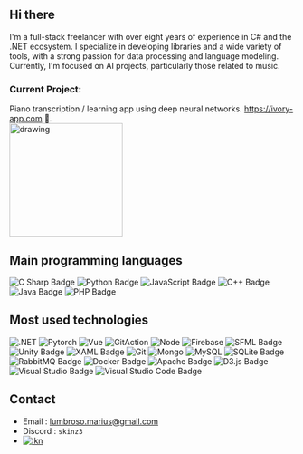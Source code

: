 
## Hi there

I'm a full-stack freelancer with over eight years of experience in C# and the .NET ecosystem. I specialize in developing libraries and a wide variety of tools, with a strong passion for data processing and language modeling. Currently, I'm focused on AI projects, particularly those related to music.

### **Current Project:** 

Piano transcription / learning app using deep neural networks.
https://ivory-app.com 🎹.  
<img src="https://i.imgur.com/aZdIi9g.png" alt="drawing" width="200"/>


## Main programming languages 

![C Sharp Badge](https://img.shields.io/badge/C%20Sharp-239120?logo=csharp&logoColor=fff&style=for-the-badge)
![Python Badge](https://img.shields.io/badge/Python-3776AB?logo=python&logoColor=fff&style=for-the-badge)
![JavaScript Badge](https://img.shields.io/badge/JavaScript-F7DF1E?logo=javascript&logoColor=000&style=for-the-badge)
![C++ Badge](https://img.shields.io/badge/C%2B%2B-00599C?logo=cplusplus&logoColor=fff&style=for-the-badge)
![Java Badge](https://img.shields.io/badge/Java-007396?logo=java&logoColor=fff&style=for-the-badge)
![PHP Badge](https://img.shields.io/badge/PHP-777BB4?logo=php&logoColor=fff&style=for-the-badge)


## Most used technologies

![.NET](	https://img.shields.io/badge/.NET-512BD4?style=for-the-badge&logo=dotnet&logoColor=white)
![Pytorch](https://img.shields.io/badge/PyTorch%20-%23EE4C2C.svg?&style=for-the-badge&logo=PyTorch&logoColor=white)
![Vue](https://img.shields.io/badge/Vue%20js-35495E?style=for-the-badge&logo=vuedotjs&logoColor=4FC08D)
![GitAction](https://img.shields.io/badge/GitHub_Actions-2088FF?style=for-the-badge&logo=github-actions&logoColor=white)
![Node](https://img.shields.io/badge/Node%20js-339933?style=for-the-badge&logo=nodedotjs&logoColor=white)
![Firebase](https://img.shields.io/badge/firebase-ffca28?style=for-the-badge&logo=firebase&logoColor=black)
![SFML Badge](https://img.shields.io/badge/SFML-8CC445?logo=sfml&logoColor=fff&style=for-the-badge)
![Unity Badge](https://img.shields.io/badge/Unity-000?logo=unity&logoColor=fff&style=for-the-badge)
![XAML Badge](https://img.shields.io/badge/XAML-0C54C2?logo=xaml&logoColor=fff&style=for-the-badge)
![Git](https://img.shields.io/badge/git%20-%23F05033.svg?&style=for-the-badge&logo=git&logoColor=white)
![Mongo](https://img.shields.io/badge/MongoDB-%234ea94b.svg?&style=for-the-badge&logo=mongodb&logoColor=white)
![MySQL](https://img.shields.io/badge/mysql-b068a8.svg?style=for-the-badge&logo=mysql&logoColor=white)
![SQLite Badge](https://img.shields.io/badge/SQLite-003B57?logo=sqlite&logoColor=fff&style=for-the-badge)
![RabbitMQ Badge](https://img.shields.io/badge/RabbitMQ-F60?logo=rabbitmq&logoColor=fff&style=for-the-badge)
![Docker Badge](https://img.shields.io/badge/Docker-2496ED?logo=docker&logoColor=fff&style=for-the-badge)
![Apache Badge](https://img.shields.io/badge/Apache-D22128?logo=apache&logoColor=fff&style=for-the-badge)
![D3.js Badge](https://img.shields.io/badge/D3.js-F9A03C?logo=d3dotjs&logoColor=fff&style=for-the-badge)
![Visual Studio Badge](https://img.shields.io/badge/Visual%20Studio-5C2D91?logo=visualstudio&logoColor=fff&style=for-the-badge)
![Visual Studio Code Badge](https://img.shields.io/badge/Visual%20Studio%20Code-007ACC?logo=visualstudiocode&logoColor=fff&style=for-the-badge)


## Contact 

- Email  : <lumbroso.marius@gmail.com>
- Discord : ```skinz3```
- [![lkn](https://img.shields.io/badge/LinkedIn-0077B5?style=for-the-badge&logo=linkedin&logoColor=white)](https://www.linkedin.com/in/marius-lumbroso-fr-en-2bb66621a)

